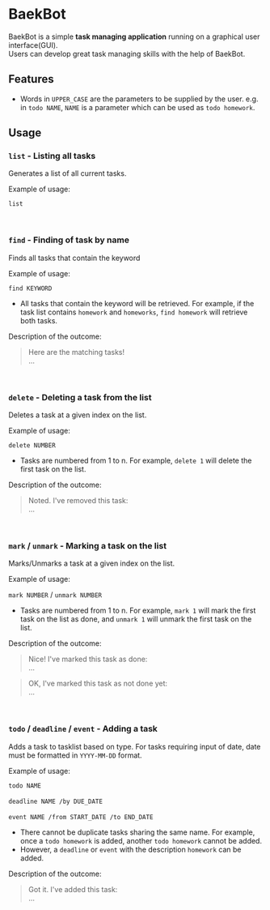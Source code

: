 # BaekBot

BaekBot is a simple **task managing application** running on a graphical user interface(GUI). <br>
Users can develop great task managing skills with the help of BaekBot.

## Features

- Words in `UPPER_CASE` are the parameters to be supplied by the user.
  e.g. in `todo NAME`, `NAME` is a parameter which can be used as `todo homework`.

## Usage

### `list` - Listing all tasks

Generates a list of all current tasks.

Example of usage: 

`list`

<br>

### `find` - Finding of task by name

Finds all tasks that contain the keyword

Example of usage:

`find KEYWORD` 

- All tasks that contain the keyword will be retrieved. For example, if the task list contains `homework` and `homeworks`, `find homework` will retrieve both tasks.

Description of the outcome:
> Here are the matching tasks! <br>
> ...

<br>

### `delete` - Deleting a task from the list

Deletes a task at a given index on the list.

Example of usage:

`delete NUMBER`

- Tasks are numbered from 1 to n. For example, `delete 1` will delete the first task on the list.

Description of the outcome:
> Noted. I've removed this task: <br>
> ...

<br>

### `mark` / `unmark` - Marking a task on the list

Marks/Unmarks a task at a given index on the list.

Example of usage:

`mark NUMBER` / `unmark NUMBER`

- Tasks are numbered from 1 to n. For example, `mark 1` will mark the first task on the list as done, and `unmark 1` will unmark the first task on the list.

Description of the outcome:
> Nice! I've marked this task as done: <br>
> ...

> OK, I've marked this task as not done yet: <br>
> ...

<br>

### `todo` / `deadline` / `event` - Adding a task 

Adds a task to tasklist based on type. For tasks requiring input of date, date must be formatted in `YYYY-MM-DD` format.

Example of usage:

`todo NAME` 
<br><br>
`deadline NAME /by DUE_DATE`
<br><br>
`event NAME /from START_DATE /to END_DATE`

- There cannot be duplicate tasks sharing the same name. For example, once a `todo homework` is added, another `todo homework` cannot be added. 
- However, a `deadline` or `event` with the description `homework` can be added. <br>

Description of the outcome:
> Got it. I've added this task:
> <br>...

